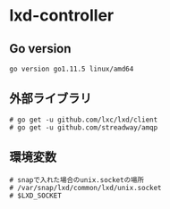 # lxd-controller

## Go version
```
go version go1.11.5 linux/amd64
```

## 外部ライブラリ
```
# go get -u github.com/lxc/lxd/client
# go get -u github.com/streadway/amqp
```

## 環境変数
```
# snapで入れた場合のunix.socketの場所
# /var/snap/lxd/common/lxd/unix.socket
# $LXD_SOCKET
```
